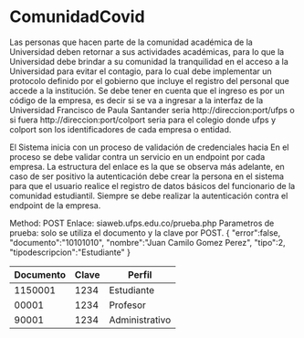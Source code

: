 # ComunidadCovid

<p>Las personas que hacen parte de la comunidad académica de la Universidad deben retornar a sus
actividades académicas, para lo que la Universidad debe brindar a su comunidad la tranquilidad en
el acceso a la Universidad para evitar el contagio, para lo cual debe implementar un protocolo
definido por el gobierno que incluye el registro del personal que accede a la institución. Se debe
tener en cuenta que el ingreso es por un código de la empresa, es decir si se va a ingresar a la interfaz
de la Universidad Francisco de Paula Santander seria http://direccion:port/ufps o si fuera
http://direccion:port/colport seria para el colegio donde ufps y colport son los identificadores de
cada empresa o entidad.</p>
<p>
El Sistema inicia con un proceso de validación de credenciales hacia
En el proceso se debe validar contra un servicio en un
endpoint por cada empresa. La estructura del enlace es la
que se observa más adelante, en caso de ser positivo la
autenticación debe crear la persona en el sistema para que
el usuario realice el registro de datos básicos del funcionario
de la comunidad estudiantil. Siempre se debe realizar la
autenticación contra el endpoint de la empresa.</p>
<p>Method: POST
Enlace: siaweb.ufps.edu.co/prueba.php
Parametros de prueba: solo se utiliza el documento y la
clave por POST.
{
"error":false,
"documento":"10101010",
"nombre":"Juan Camilo Gomez Perez",
"tipo":2,
"tipodescripcion":"Estudiante"
}</p>
<table>
<thead>
<tr>
<th>Documento</th>
<th>Clave</th>
<th>Perfil</th>
</tr> 
</thead>
<tbody>
<tr>
<td>1150001 </td>
<td>1234 </td>
<td>Estudiante </td>
</tr>
<tr>
<td>00001 </td>
<td>1234 </td>
<td>Profesor </td>
</tr>
<tr>
<td>90001 </td>
<td>1234 </td>
<td>Administrativo </td>
</tr>
</tbody>
</table>